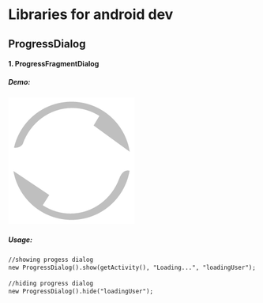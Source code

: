 # Libraries for android dev

## ProgressDialog
#### 1. ProgressFragmentDialog
##### Demo:
![ProgressFragmentDialogLogo](https://github.com/reversecoder/rc-librarydemo-androidstudio/blob/master/rc-library/res/drawable-nodpi/ic_progress_fragment_dialog_loading.png)
##### Usage:
```
//showing progess dialog
new ProgressDialog().show(getActivity(), "Loading...", "loadingUser");

//hiding progress dialog
new ProgressDialog().hide("loadingUser");

```
